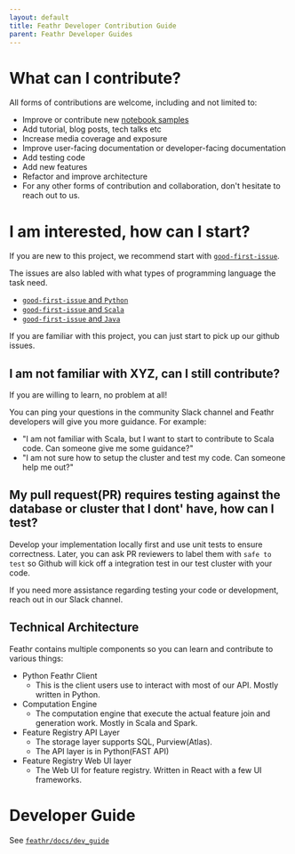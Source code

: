 ```yaml
---
layout: default
title: Feathr Developer Contribution Guide
parent: Feathr Developer Guides
---
```


# What can I contribute?
All forms of contributions are welcome, including and not limited to:
* Improve or contribute new [notebook samples](https://github.com/feathr-ai/feathr/tree/main/feathr_project/feathrcli/data/feathr_user_workspace)
* Add tutorial, blog posts, tech talks etc
* Increase media coverage and exposure
* Improve user-facing documentation or developer-facing documentation
* Add testing code 
* Add new features
* Refactor and improve architecture
* For any other forms of contribution and collaboration, don't hesitate to reach out to us.

# I am interested, how can I start?
If you are new to this project, we recommend start with [`good-first-issue`](https://github.com/feathr-ai/feathr/issues?q=is%3Aissue+is%3Aopen+label%3A%22good+first+issue%22).

The issues are also labled with what types of programming language the task need. 
* [`good-first-issue` and `Python`](https://github.com/feathr-ai/feathr/issues?q=is%3Aopen+label%3A%22good+first+issue%22+label%3Apython)
* [`good-first-issue` and `Scala`](https://github.com/feathr-ai/feathr/issues?q=is%3Aopen+label%3A%22good+first+issue%22+label%3Ascala)
* [`good-first-issue` and `Java`](https://github.com/feathr-ai/feathr/issues?q=is%3Aopen+label%3A%22good+first+issue%22+label%3Ajava)

If you are familiar with this project, you can just start to pick up our github issues.

## I am not familiar with XYZ, can I still contribute?
If you are willing to learn, no problem at all!

You can ping your questions in the community Slack channel and Feathr developers will give you more guidance. For example:
* "I am not familiar with Scala, but I want to start to contribute to Scala code. Can someone give me some guidance?"
* "I am not sure how to setup the cluster and test my code. Can someone help me out?"

## My pull request(PR) requires testing against the database or cluster that I dont' have, how can I test?
Develop your implementation locally first and use unit tests to ensure correctness. Later, you can ask PR reviewers to label them with `safe to test` so Github will kick off a integration test in our test cluster with your code.

If you need more assistance regarding testing your code or development, reach out in our Slack channel.

## Technical Architecture
Feathr contains multiple components so you can learn and contribute to various things:
* Python Feathr Client
  * This is the client users use to interact with most of our API. Mostly written in Python.
* Computation Engine
  * The computation engine that execute the actual feature join and generation work. Mostly in Scala and Spark.
* Feature Registry API Layer
  * The storage layer supports SQL, Purview(Atlas).
  * The API layer is in Python(FAST API)
* Feature Registry Web UI layer
  * The Web UI for feature registry. Written in React with a few UI frameworks.

# Developer Guide
See [`feathr/docs/dev_guide`](./)
